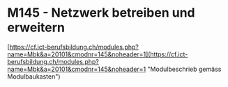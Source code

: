# M145 - Netzwerk betreiben und erweitern

[https://cf.ict-berufsbildung.ch/modules.php?name=Mbk&a=20101&cmodnr=145&noheader=1](https://cf.ict-berufsbildung.ch/modules.php?name=Mbk&a=20101&cmodnr=145&noheader=1 "Modulbeschrieb gemäss Modulbaukasten")





